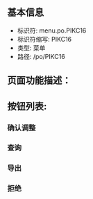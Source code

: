 
## 基本信息

- 标识符: menu.po.PIKC16
- 标识符缩写: PIKC16
- 类型: 菜单
- 路径: /po/PIKC16

## 页面功能描述：





## 按钮列表:


### 确认调整



### 查询



### 导出



### 拒绝


